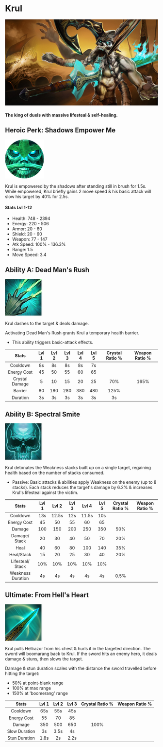 # Krul

![](../../.gitbook/assets/image%20%28263%29.png)

#### The king of duels with massive lifesteal & self-healing.

## Heroic Perk: Shadows Empower Me

![Shadows Empower Me](../../.gitbook/assets/image%20%28259%29.png)

Krul is empowered by the shadows after standing still in brush for 1.5s. While empowered, Krul briefly gains 2 move speed & his basic attack will slow his target by 40% for 2.5s.

#### Stats Lvl 1-12

* Health: 748 - 2394
* Energy: 220 - 506
* Armor: 20 - 60
* Shield: 20 - 60
* Weapon: 77 - 147
* Atk Speed: 100% - 136.3%
* Range: 1.5
* Move Speed: 3.4

## Ability A: Dead Man's Rush

![Dead Man&apos;s Rush](../../.gitbook/assets/image%20%28130%29.png)

Krul dashes to the target & deals damage.

Activating Dead Man's Rush grants Krul a temporary health barrier.

* This ability triggers basic-attack effects.

| Stats | Lvl 1 | Lvl 2 | Lvl 3 | Lvl 4 | Lvl 5 | Crystal      Ratio % | Weapon     Ratio % |
| :---: | :---: | :---: | :---: | :---: | :---: | :---: | :---: |
| Cooldown | 8s | 8s | 8s | 8s | 7s |  |  |
| Energy       Cost | 45 | 50 | 55 | 60 | 65 |  |  |
| Crystal       Damage | 5 | 10 | 15 | 20 | 25 | 70% | 165% |
| Barrier | 80 | 180 | 280 | 380 | 480 | 125% |  |
| Duration | 3s | 3s | 3s | 3s | 3s | 3s |  |

## Ability B: Spectral Smite

![Spectral Smite](../../.gitbook/assets/image%20%28355%29.png)

Krul detonates the Weakness stacks built up on a single target, regaining health based on the number of stacks consumed.

* Passive: Basic attacks & abilities apply Weakness on the enemy \(up to 8 stacks\). Each stack reduces the target's damage by 6.2% & increases Krul's lifesteal against the victim.

| Stats | Lvl 1 | Lvl 2 | Lvl 3 | Lvl 4 | Lvl 5 | Crystal      Ratio % | Weapon     Ratio % |
| :---: | :---: | :---: | :---: | :---: | :---: | :---: | :---: |
| Cooldown | 13s | 12.5s | 12s | 11.5s | 10s |  |  |
| Energy       Cost | 45 | 50 | 55 | 60 | 65 |  |  |
| Damage | 100 | 150 | 200 | 250 | 350 | 50% |  |
| Damage/   Stack | 20 | 30 | 40 | 50 | 70 | 20% |  |
| Heal | 40 | 60 | 80 | 100 | 140 | 35% |  |
| Heal/Stack | 15 | 20 | 25 | 30 | 40 | 20% |  |
| Lifesteal/  Stack | 10% | 10% | 10% | 10% | 10% |  |  |
| Weakness Duration | 4s | 4s | 4s | 4s | 4s | 0.5% |  |

## Ultimate: From Hell's Heart

![From Hell&apos;s Heart](../../.gitbook/assets/image%20%2832%29.png)

Krul pulls Hellrazor from his chest & hurls it in the targeted direction. The sword will boomarang back to Krul. If the sword hits an enemy hero, it deals damage & stuns, then slows the target.

Damage & stun duration scales with the distance the sword travelled before hitting the target:

* 50% at point-blank range
* 100% at max range
* 150% at 'boomerang' range

| Stats | Lvl 1 | Lvl 2 | Lvl 3 | Crystal Ratio % | Weapon Ratio % |
| :---: | :---: | :---: | :---: | :---: | :---: |
| Cooldown | 65s | 55s | 45s |  |  |
| Energy Cost | 55 | 70 | 85 |  |  |
| Damage | 350 | 500 | 650 | 100% |  |
| Slow Duration | 3s | 3.5s | 4s |  |  |
| Stun Duration | 1.8s | 2s | 2.2s |  |  |

